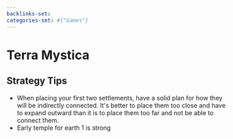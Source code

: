 ```yaml
---
backlinks-set: 
categories-set: #{"Games"}
---
```

# Terra Mystica

## Strategy Tips

 - When placing your first two settlements, have a solid plan for how they will
   be indirectly connected.
   It's better to place them too close and have to expand outward than it is to
   place them too far and not be able to connect them.
 - Early temple for earth 1 is strong